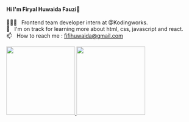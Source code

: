 
#### Hi I'm Firyal Huwaida Fauzi👋
👨🏼‍💻 &nbsp; Frontend team developer intern at @Kodingworks.\
🌱 &nbsp; I'm on track for learning more about html, css, javascript and react.\
📫 &nbsp; How to reach me : fifihuwaida@gmail.com

<!-- ### 🛠 &nbsp;Tech I Use
![Visual Studio Code](https://img.shields.io/badge/-Visual%20Studio%20Code-05122A?style=flat&logo=visual-studio-code&logoColor=007ACC)&nbsp;
 -->
<p/>
<!-- ### ⚙️ &nbsp;GitHub Analytics -->
<p>
<a href="https://github.com/firyaldev">
  <img height="180em" src="https://github-readme-stats.vercel.app/api?username=firyaldev&show_icons=true&theme=algolia&include_all_commits=true&count_private=true" /> 
  <img height="180em" src="https://github-readme-stats-eight-theta.vercel.app/api/top-langs/?username=firyaldev&layout=compact&langs_count=8&theme=algolia" />
 </a>
 </p>

<!-- ### 🤝🏻 &nbsp;Connect with Me
<p>
<a href="https://linkedin.com/in/https://www.linkedin.com/in/firyal-huwaida-fauzi/">
  <img src="https://img.shields.io/badge/-Linkedin-0077B5?style=flat&logo=Linkedin&logoColor=white"/>
</a>
</p> -->
  
<!---
firyalhuwaida/firyalhuwaida is a ✨ special ✨ repository because its `README.md` (this file) appears on your GitHub profile.
You can click the Preview link to take a look at your changes.
--->
